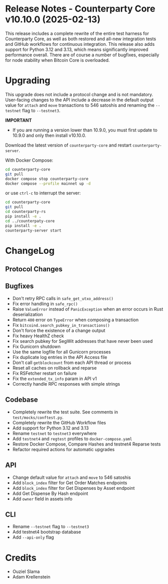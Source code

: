 # Release Notes - Counterparty Core v10.10.0 (2025-02-13)

This release includes a complete rewrite of the entire test harness for Counterparty Core, as well as both restored and all-new integration tests and GitHub workflows for continuous integration. This release also adds support for Python 3.12 and 3.13, which means significantly improved performance overall. There are of course a number of bugfixes, especially for node stability when Bitcoin Core is overloaded.


# Upgrading

This upgrade does not include a protocol change and is not mandatory. User-facing changes to the API include a decrease in the default output value for `attach` and `move` transactions to 546 satoshis and renaming the `--testnet` flag to `--testnet3`.


**IMPORTANT**
- If you are running a version lower than 10.9.0, you must first update to 10.9.0 and only then install v10.10.0.

Download the latest version of `counterparty-core` and restart `counterparty-server`.

With Docker Compose:

```bash
cd counterparty-core
git pull
docker compose stop counterparty-core
docker compose --profile mainnet up -d
```

or use `ctrl-c` to interrupt the server:

```bash
cd counterparty-core
git pull
cd counterparty-rs
pip install -e .
cd ../counterpaty-core
pip install -e .
counterparty-server start
```

# ChangeLog

## Protocol Changes

## Bugfixes

- Don't retry RPC calls in `safe_get_utxo_address()`
- Fix error handling in `safe_rpc()`
- Raise `ValueError` instead of `PanicException` when an error occurs in Rust deserialization
- Return `400` error on `TypeError` when composing a transaction
- Fix `bitcoind.search_pubkey_in_transactions()`
- Don't force the existence of a change output
- Fix heavy HealthZ check
- Fix search pubkey for SegWit addresses that have never been used
- Fix Gunicorn shutdown
- Use the same logfile for all Gunicorn processes
- Fix duplicate log entries in the API Access file
- Don't call `getblockcount` from each API thread or process
- Reset all caches on rollback and reparse
- Fix RSFetcher restart on failure
- Fix the `extended_tx_info` param in API v1
- Correctly handle RPC responses with simple strings

## Codebase

- Completely rewrite the test suite. See comments in `test/mocks/conftest.py`.
- Completely rewrite the GitHub Workflow files
- Add support for Python 3.12 and 3.13
- Rename `testnet` to `testnet3` everywhere
- Add `testnet4` and `regtest` profiles to `docker-compose.yaml`
- Restore Docker Compose, Compare Hashes and testnet4 Reparse tests
- Refactor required actions for automatic upgrades

## API

- Change default value for `attach` and `move` to 546 satoshis
- Add `block_index` filter for Get Order Matches endpoints
- Add `block_index` filter for Get Dispenses by Asset endpoint
- Add Get Dispense By Hash endpoint
- Add `owner` field in assets info

## CLI

- Rename `--testnet` flag to `--testnet3`
- Add testnet4 bootstrap database
- Add `--api-only` flag

# Credits

- Ouziel Slama
- Adam Krellenstein

